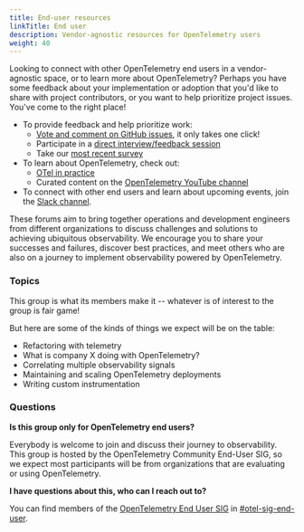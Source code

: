 ```yaml
---
title: End-user resources
linkTitle: End user
description: Vendor-agnostic resources for OpenTelemetry users
weight: 40
---
```


Looking to connect with other OpenTelemetry end users in a vendor-agnostic
space, or to learn more about OpenTelemetry? Perhaps you have some feedback
about your implementation or adoption that you'd like to share with project
contributors, or you want to help prioritize project issues. You've come to the
right place!

- To provide feedback and help prioritize work:
  - [Vote and comment on GitHub issues](issue-participation/), it only takes one
    click!
  - Participate in a [direct interview/feedback session](interviews-feedback/)
  - Take our [most recent survey](feedback-survey/)
- To learn about OpenTelemetry, check out:
  - [OTel in practice](otel-in-practice/)
  - Curated content on the
    [OpenTelemetry YouTube channel](https://www.youtube.com/@otel-official)
- To connect with other end users and learn about upcoming events, join the
  [Slack channel](slack-channel/).

These forums aim to bring together operations and development engineers from
different organizations to discuss challenges and solutions to achieving
ubiquitous observability. We encourage you to share your successes and failures,
discover best practices, and meet others who are also on a journey to implement
observability powered by OpenTelemetry.

### Topics

This group is what its members make it -- whatever is of interest to the group
is fair game!

But here are some of the kinds of things we expect will be on the table:

- Refactoring with telemetry
- What is company X doing with OpenTelemetry?
- Correlating multiple observability signals
- Maintaining and scaling OpenTelemetry deployments
- Writing custom instrumentation

### Questions

**Is this group only for OpenTelemetry end users?**

Everybody is welcome to join and discuss their journey to observability. This
group is hosted by the OpenTelemetry Community End-User SIG, so we expect most
participants will be from organizations that are evaluating or using
OpenTelemetry.

**I have questions about this, who can I reach out to?**

You can find members of the
[OpenTelemetry End User SIG](https://github.com/open-telemetry/sig-end-user) in
[#otel-sig-end-user](https://cloud-native.slack.com/archives/C01RT3MSWGZ).
